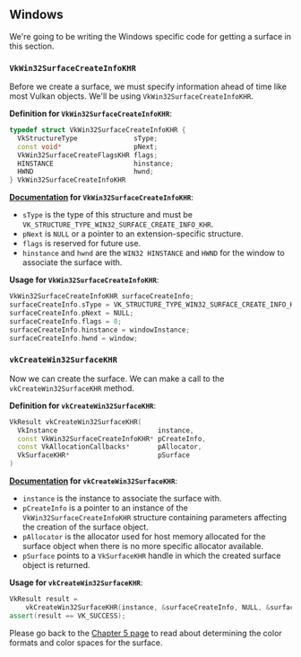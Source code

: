 ## Windows

We're going to be writing the Windows specific code for getting a surface in this section.

### `VkWin32SurfaceCreateInfoKHR`

Before we create a surface, we must specify information ahead of time like most Vulkan objects. We'll be using `VkWin32SurfaceCreateInfoKHR`.

**Definition for `VkWin32SurfaceCreateInfoKHR`**:

```cpp
typedef struct VkWin32SurfaceCreateInfoKHR {
  VkStructureType              sType;
  const void*                  pNext;
  VkWin32SurfaceCreateFlagsKHR flags;
  HINSTANCE                    hinstance;
  HWND                         hwnd;
} VkWin32SurfaceCreateInfoKHR
```

**[Documentation](https://www.khronos.org/registry/vulkan/specs/1.0-wsi_extensions/xhtml/vkspec.html#VkWin32SurfaceCreateInfoKHR) for `VkWin32SurfaceCreateInfoKHR`**:

- `sType` is the type of this structure and must be `VK_STRUCTURE_TYPE_WIN32_SURFACE_CREATE_INFO_KHR`.
- `pNext` is `NULL` or a pointer to an extension-specific structure.
- `flags` is reserved for future use.
- `hinstance` and `hwnd` are the `WIN32 HINSTANCE` and `HWND` for the window to associate the surface with.

**Usage for `VkWin32SurfaceCreateInfoKHR`**:

```cpp
VkWin32SurfaceCreateInfoKHR surfaceCreateInfo;
surfaceCreateInfo.sType = VK_STRUCTURE_TYPE_WIN32_SURFACE_CREATE_INFO_KHR;
surfaceCreateInfo.pNext = NULL;
surfaceCreateInfo.flags = 0;
surfaceCreateInfo.hinstance = windowInstance;
surfaceCreateInfo.hwnd = window;
```

### `vkCreateWin32SurfaceKHR`

Now we can create the surface. We can make a call to the `vkCreateWin32SurfaceKHR` method.

**Definition for `vkCreateWin32SurfaceKHR`**:

```cpp
VkResult vkCreateWin32SurfaceKHR(
  VkInstance                         instance,
  const VkWin32SurfaceCreateInfoKHR* pCreateInfo,
  const VkAllocationCallbacks*       pAllocator,
  VkSurfaceKHR*                      pSurface
)
```

**[Documentation](https://www.khronos.org/registry/vulkan/specs/1.0-wsi_extensions/xhtml/vkspec.html#vkCreateWin32SurfaceKHR) for `vkCreateWin32SurfaceKHR`**:

- `instance` is the instance to associate the surface with.
- `pCreateInfo` is a pointer to an instance of the `VkWin32SurfaceCreateInfoKHR` structure containing parameters affecting the creation of the surface object.
- `pAllocator` is the allocator used for host memory allocated for the surface object when there is no more specific allocator available.
- `pSurface` points to a `VkSurfaceKHR` handle in which the created surface object is returned.

**Usage for `vkCreateWin32SurfaceKHR`**:

```cpp
VkResult result =
    vkCreateWin32SurfaceKHR(instance, &surfaceCreateInfo, NULL, &surface);
assert(result == VK_SUCCESS);
```

Please go back to the [Chapter 5 page](./chap05.md) to read about determining the color formats and color spaces for the surface.
